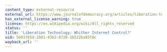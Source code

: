 ```yaml
---
content_type: external-resource
external_url: https://www.journalofdemocracy.org/articles/liberation-technology-whither-internet-control/
has_external_license_warning: true
license: https://en.wikipedia.org/wiki/All_rights_reserved
status: ''
title: 'Liberation Technology: Whither Internet Control?'
uid: 5603765d-1b61-43b2-8726-1b522ba05f8c
wayback_url: ''
---
```

